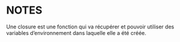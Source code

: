 # NOTES

Une closure est une fonction qui va récupérer et pouvoir utiliser des variables d’environnement dans laquelle elle a été créée.
